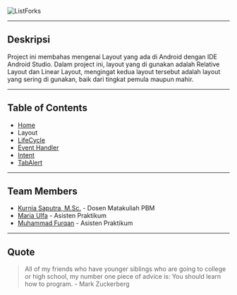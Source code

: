 ![ListForks](https://raw.github.com/fueerqan/PBM-Praktikum-2017/master/title.png)

<hr>

## Deskripsi

Project ini membahas mengenai Layout yang ada di Android dengan IDE Android Studio. Dalam project ini, layout yang di gunakan adalah Relative Layout dan Linear Layout, mengingat kedua layout tersebut adalah layout yang sering di gunakan, baik dari tingkat pemula maupun mahir.

<hr>

## Table of Contents

* [Home](https://github.com/fueerqan/PBM-Praktikum-2017)
* Layout
* [LifeCycle](https://github.com/fueerqan/PBM-Praktikum-2017/tree/master/LifeCycleEvents)
* [Event Handler](https://github.com/fueerqan/PBM-Praktikum-2017/tree/master/EventHandler)
* [Intent](https://github.com/fueerqan/PBM-Praktikum-2017/tree/master/Intent)
* [TabAlert](https://github.com/fueerqan/PBM-Praktikum-2017/tree/master/TabAlert)

<hr>

## Team Members

* [Kurnia Saputra, M.Sc.](http://informatika.unsyiah.ac.id/kurnia/) - Dosen Matakuliah PBM
* [Maria Ulfa]() - Asisten Praktikum
* [Muhammad Furqan](https://github.com/fueerqan) - Asisten Praktikum

<hr>

## Quote

> All of my friends who have younger siblings who are going to college or high school, my number one piece of advice is: You should learn how to program. - Mark Zuckerberg
